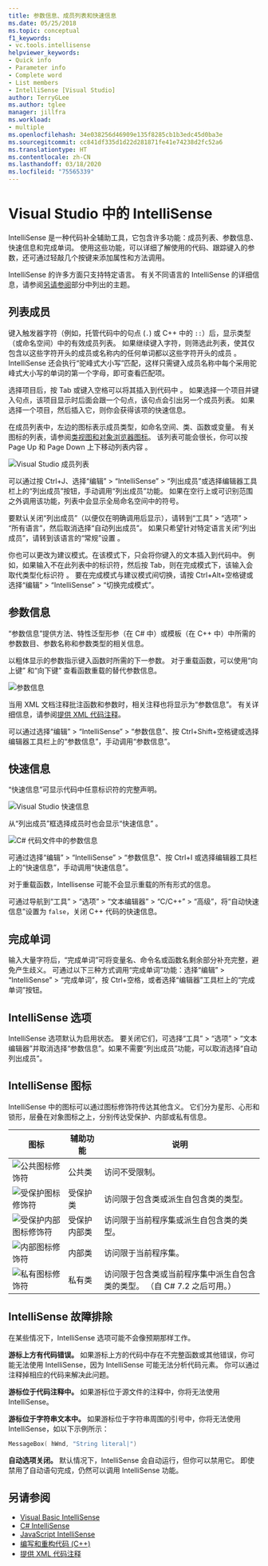 ```yaml
---
title: 参数信息、成员列表和快速信息
ms.date: 05/25/2018
ms.topic: conceptual
f1_keywords:
- vc.tools.intellisense
helpviewer_keywords:
- Quick info
- Parameter info
- Complete word
- List members
- IntelliSense [Visual Studio]
author: TerryGLee
ms.author: tglee
manager: jillfra
ms.workload:
- multiple
ms.openlocfilehash: 34e038256d46909e135f8285cb1b3edc45d0ba3e
ms.sourcegitcommit: cc841df335d1d22d281871fe41e74238d2fc52a6
ms.translationtype: HT
ms.contentlocale: zh-CN
ms.lasthandoff: 03/18/2020
ms.locfileid: "75565339"
---
```

# <a name="intellisense-in-visual-studio"></a>Visual Studio 中的 IntelliSense

IntelliSense 是一种代码补全辅助工具，它包含许多功能：成员列表、参数信息、快速信息和完成单词。 使用这些功能，可以详细了解使用的代码、跟踪键入的参数，还可通过轻敲几个按键来添加属性和方法调用。

IntelliSense 的许多方面只支持特定语言。 有关不同语言的 IntelliSense 的详细信息，请参阅[另请参阅](#see-also)部分中列出的主题。

## <a name="list-members"></a>列表成员

键入触发器字符（例如，托管代码中的句点 (`.`) 或 C++ 中的 `::`）后，显示类型（或命名空间）中的有效成员列表。 如果继续键入字符，则筛选此列表，使其仅包含以这些字符开头的成员或名称内的任何单词都以这些字符开头的成员  。 IntelliSense 还会执行“驼峰式大小写”匹配，这样只需键入成员名称中每个采用驼峰式大小写的单词的第一个字母，即可查看匹配项。

选择项目后，按 Tab 或键入空格可以将其插入到代码中  。 如果选择一个项目并键入句点，该项目显示时后面会跟一个句点，该句点会引出另一个成员列表。 如果选择一个项目，然后插入它，则你会获得该项的快速信息。

在成员列表中，左边的图标表示成员类型，如命名空间、类、函数或变量。 有关图标的列表，请参阅[类视图和对象浏览器图标](../ide/class-view-and-object-browser-icons.md)。 该列表可能会很长，你可以按 Page Up 和 Page Down 上下移动列表内容   。

![Visual Studio 成员列表](../ide/media/vs2015_intellisense.png)

可以通过按 Ctrl+J、选择“编辑” > “IntelliSense” > “列出成员”或选择编辑器工具栏上的“列出成员”按钮，手动调用“列出成员”功能。 如果在空行上或可识别范围之外调用该功能，列表中会显示全局命名空间中的符号。

要默认关闭“列出成员”（以便仅在明确调用后显示），请转到“工具” > “选项” > “所有语言”，然后取消选择“自动列出成员”。 如果只希望针对特定语言关闭“列出成员”，请转到该语言的“常规”设置  。

你也可以更改为建议模式。在该模式下，只会将你键入的文本插入到代码中。 例如，如果输入不在此列表中的标识符，然后按 Tab，则在完成模式下，该输入会取代类型化标识符  。 要在完成模式与建议模式间切换，请按 Ctrl+Alt+空格键或选择“编辑” > “IntelliSense” > “切换完成模式”。

## <a name="parameter-info"></a>参数信息

“参数信息”提供方法、特性泛型形参（在 C# 中）或模板（在 C++ 中）中所需的参数数目、参数名称和参数类型的相关信息。

以粗体显示的参数指示键入函数时所需的下一参数。 对于重载函数，可以使用“向上键”  和“向下键”  查看函数重载的替代参数信息。

![参数信息](../ide/media/vs2015_param_info.png)

当用 XML 文档注释批注函数和参数时，相关注释也将显示为“参数信息”。 有关详细信息，请参阅[提供 XML 代码注释](reference/generate-xml-documentation-comments.md)。

可以通过选择“编辑” > “IntelliSense” > “参数信息”、按 Ctrl+Shift+空格键或选择编辑器工具栏上的“参数信息”，手动调用“参数信息”。

## <a name="quick-info"></a>快速信息

“快速信息”可显示代码中任意标识符的完整声明。

![Visual Studio 快速信息](../ide/media/vs2015_quick_info.png)

从“列出成员”框选择成员时也会显示“快速信息”  。

![C&#35; 代码文件中的参数信息](../ide/media/vs2015_paraminfo.png)

可通过选择“编辑” > “IntelliSense” > “参数信息”、按 Ctrl+I 或选择编辑器工具栏上的“快速信息”，手动调用“快速信息”。

对于重载函数，Intellisense 可能不会显示重载的所有形式的信息。

可通过导航到“工具” > “选项” > “文本编辑器” > “C/C++” > “高级”，将“自动快速信息”设置为 `false`，关闭 C++ 代码的快速信息。

## <a name="complete-word"></a>完成单词

输入大量字符后，“完成单词”可将变量名、命令名或函数名剩余部分补充完整，避免产生歧义。 可通过以下三种方式调用“完成单词”功能：选择“编辑” > “IntelliSense” > “完成单词”，按 Ctrl+空格，或者选择“编辑器”工具栏上的“完成单词”按钮。

## <a name="intellisense-options"></a>IntelliSense 选项

IntelliSense 选项默认为启用状态。 要关闭它们，可选择“工具” > “选项” > “文本编辑器”并取消选择“参数信息”。如果不需要“列出成员”功能，可以取消选择“自动列出成员”。

## <a name="intellisense-icons"></a>IntelliSense 图标
IntelliSense 中的图标可以通过图标修饰符传达其他含义。 它们分为星形、心形和锁形，层叠在对象图标之上，分别传达受保护、内部或私有信息。

|    图标    |    辅助功能    |    说明    |
|------------|--------------------------------|------------------------------------------------------------------------------------------------------------------------------------------------------|
| ![公共图标修饰符](../ide/media/intellisensePublicNoModifier.png)       |    公共类    |    访问不受限制。   |
| ![受保护图标修饰符](../ide/media/intellisenseProtectedModifier.png)       |    受保护类    |    访问限于包含类或派生自包含类的类型。    |
| ![受保护内部图标修饰符](../ide/media/intellisenseProtectedInternalModifier.png)       |    受保护内部类    |    访问限于当前程序集或派生自包含类的类型。    |
| ![内部图标修饰符](../ide/media/intellisenseInternalModifier.png)       |    内部类    |    访问限于当前程序集。    |
|![私有图标修饰符](../ide/media/intellisensePrivateModifier.png)        |    私有类    |    访问限于包含类或当前程序集中派生自包含类的类型。 （自 C# 7.2 之后可用。）    |

## <a name="troubleshoot-intellisense"></a>IntelliSense 故障排除

在某些情况下，IntelliSense 选项可能不会像预期那样工作。

**游标上方有代码错误。** 如果游标上方的代码中存在不完整函数或其他错误，你可能无法使用 IntelliSense，因为 IntelliSense 可能无法分析代码元素。 你可以通过注释掉相应的代码来解决此问题。

**游标位于代码注释中。** 如果游标位于源文件的注释中，你将无法使用 IntelliSense。

**游标位于字符串文本中。** 如果游标位于字符串周围的引号中，你将无法使用 IntelliSense，如以下示例所示：

```cpp
MessageBox( hWnd, "String literal|")
```

**自动选项关闭。** 默认情况下，IntelliSense 会自动运行，但你可以禁用它。 即使禁用了自动语句完成，仍然可以调用 IntelliSense 功能。

## <a name="see-also"></a>另请参阅

- [Visual Basic IntelliSense](../ide/visual-basic-specific-intellisense.md)
- [C# IntelliSense](../ide/visual-csharp-intellisense.md)
- [JavaScript IntelliSense](../ide/javascript-intellisense.md)
- [编写和重构代码 (C++)](/cpp/ide/writing-and-refactoring-code-cpp)
- [提供 XML 代码注释](reference/generate-xml-documentation-comments.md)
